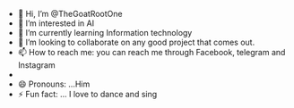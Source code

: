 - 👋 Hi, I’m @TheGoatRootOne
- 👀 I’m interested in AI 
- 🌱 I’m currently learning Information technology 
- 💞️ I’m looking to collaborate on any good project that comes out.
- 📫 How to reach me: you can reach me through Facebook, telegram and Instagram 
- 
- 😄 Pronouns: ...Him
- ⚡ Fun fact: ... I love to dance and sing

<!---
TheGoatRootOne/TheGoatRootOne is a ✨ special ✨ repository because its `README.md` (this file) appears on your GitHub profile.
You can click the Preview link to take a look at your changes.
--->
